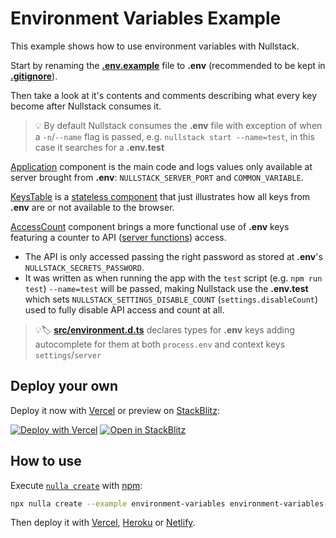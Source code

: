 # Environment Variables Example

This example shows how to use environment variables with Nullstack.

Start by renaming the **[.env.example](./.env.example)** file to **.env** (recommended to be kept in [**.gitignore**](./.gitignore)).

Then take a look at it's contents and comments describing what every key become after Nullstack consumes it.

> 💡 By default Nullstack consumes the **.env** file with exception of when a `-n`/`--name` flag is passed, e.g. `nullstack start --name=test`, in this case it searches for a **.env.test**

[Application](./src/Application.tsx) component is the main code and logs values only available at server brought from **.env**: `NULLSTACK_SERVER_PORT` and `COMMON_VARIABLE`.

[KeysTable](./src/KeysTable.tsx) is a [stateless component](https://nullstack.app/stateless-components) that just illustrates how all keys from **.env** are or not available to the browser.

[AccessCount](./src/AccessCount.tsx) component brings a more functional use of **.env** keys featuring a counter to API ([server functions](https://nullstack.app/server-functions)) access.

- The API is only accessed passing the right password as stored at **.env**'s `NULLSTACK_SECRETS_PASSWORD`.
- It was written as when running the app with the `test` script (e.g. `npm run test`) `--name=test` will be passed, making Nullstack use the **.env.test** which sets `NULLSTACK_SETTINGS_DISABLE_COUNT` (`settings.disableCount`) used to fully disable API access and count at all.

> 💡🏷️ [**src/environment.d.ts**](./src/environment.d.ts) declares types for **.env** keys adding autocomplete for them at both `process.env` and context keys `settings`/`server`

## Deploy your own

Deploy it now with [Vercel](https://vercel.com) or preview on [StackBlitz](https://stackblitz.com):

[![Deploy with Vercel](https://vercel.com/button)](https://vercel.com/new/clone?repository-url=https://github.com/GuiDevloper/nullstack-examples/tree/main/examples/environment-variables&project-name=environment-variables&repo-name=environment-variables&demo-title=Nullstack+EnvironmentVariables&demo-description=Nullstack+example+of+environment+variables&demo-url=https://github.com/GuiDevloper/nullstack-examples/tree/main/examples/environment-variables&demo-image=https://nullstack.app/image-1200x630.png)
[![Open in StackBlitz](https://developer.stackblitz.com/img/open_in_stackblitz.svg)](https://stackblitz.com/fork/github/GuiDevloper/nullstack-examples/tree/main/examples/environment-variables?title=Nullstack+EnvironmentVariables)

## How to use

Execute [`nulla create`](https://github.com/GuiDevloper/nulla) with [npm](https://docs.npmjs.com/cli/init):

```bash
npx nulla create --example environment-variables environment-variables-app
```

Then deploy it with [Vercel](https://github.com/GuiDevloper/nulla/blob/main/docs/en-US/deploy-vercel.md), [Heroku](https://github.com/GuiDevloper/nulla/blob/main/docs/en-US/deploy-heroku.md) or [Netlify](https://github.com/GuiDevloper/nulla/blob/main/docs/en-US/deploy-netlify.md).